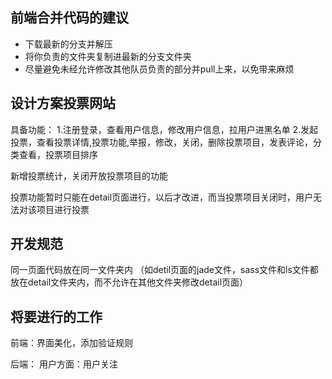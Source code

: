 ## 前端合并代码的建议
  * 下载最新的分支并解压
  * 将你负责的文件夹复制进最新的分支文件夹
  * 尽量避免未经允许修改其他队员负责的部分并pull上来，以免带来麻烦

## 设计方案投票网站 ##

具备功能：
1.注册登录，查看用户信息，修改用户信息，拉用户进黑名单
2.发起投票，查看投票详情,投票功能,举报，修改，关闭，删除投票项目，发表评论，分类查看，投票项目排序

新增投票统计，关闭开放投票项目的功能

投票功能暂时只能在detail页面进行，以后才改进，而当投票项目关闭时，用户无法对该项目进行投票

## 开发规范 ##
同一页面代码放在同一文件夹内
（如detil页面的jade文件，sass文件和ls文件都放在detail文件夹内，而不允许在其他文件夹修改detail页面）

## 将要进行的工作 ##
前端：界面美化，添加验证规则

后端：
  用户方面：用户关注

